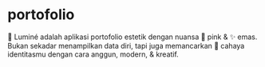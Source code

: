 # portofolio
🌸 Luminé adalah aplikasi portofolio estetik dengan nuansa 💖 pink &amp; ✨ emas. Bukan sekadar menampilkan data diri, tapi juga memancarkan 🌟 cahaya identitasmu dengan cara anggun, modern, &amp; kreatif.
